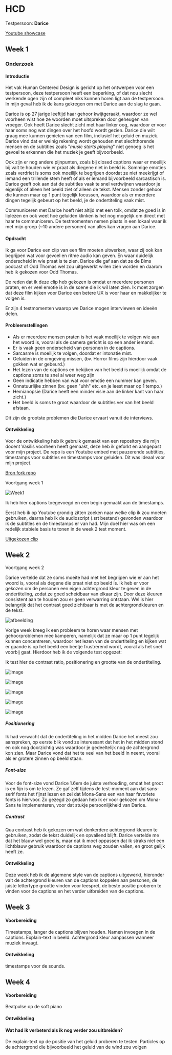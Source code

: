 # HCD
Testpersoon: <b>Darice</b>

[Youtube showcase](https://www.youtube.com/watch?v=9l1MLsNj_5o)

## Week 1

### **Onderzoek**
#### Introductie

Het vak Human Centered Design is gericht op het ontwerpen voor een testpersoon, deze testpersoon heeft een beperking, of dat nou slecht werkende ogen zijn of compleet niks kunnen horen ligt aan de testpersoon.
In mijn geval heb ik de kans gekregen om met Darice aan de slag te gaan.

Darice is op 27 jarige leeftijd haar gehoor kwijtgeraakt, waardoor ze wel voorheen wist hoe ze woorden moet uitspreken door geheugen van vroeger. Ook heeft Darice slecht zicht met haar linker oog, waardoor er voor haar soms nog wat dingen over het hoofd wordt gezien.
Darice die wilt graag mee kunnen genieten van een film, inclusief het geluid en muziek. Darice vind dat er weinig rekening wordt gehouden met slechthorende mensen en de subtitles zoals "*music starts playing*" niet genoeg is het gevoel te erkennen die het muziek je geeft bijvoorbeeld.

Ook zijn er nog andere pijnpunten, zoals bij closed captions waar er moeilijk bij valt te houden wie er praat als diegene niet in beeld is. Sommige emoties zoals verdriet is soms ook moeilijk te begrijpen doordat ze niet meekrijgt of iemand een trillende stem heeft of als er iemand bijvoorbeeld sarcastisch is. Darice geeft ook aan dat de subtitles vaak te snel verdwijnen waardoor je eigenlijk of alleen het beeld ziet of alleen de tekst. Mensen zonder gehoor die kunnen maar op 1 punt tegelijk focussen, waardoor als er meerdere dingen tegelijk gebeurt op het beeld, je de ondertiteling vaak mist.

Communiceren met Darice hoeft niet altijd met een tolk, omdat ze goed is in liplezen en ook weet hoe geluiden klinken is het nog mogelijk om direct met haar te communiceren. De testmomenten nemen plaats in een lokaal waar ik met mijn groep (~10 andere personen) van alles kan vragen aan Darice.

#### Opdracht

Ik ga voor Darice een clip van een film moeten uitwerken, waar zij ook kan begrijpen wat voor gevoel en ritme audio kan geven. En waar duidelijk onderscheid in wie praat is te zien. Darice die gaf aan dat ze de Bims podcast of Odd Thomas wel zou uitgewerkt willen zien worden en daarom heb ik gekozen voor Odd Thomas.

De reden dat ik deze clip heb gekozen is omdat er meerdere personen praten, en er veel emotie is in de scene die ik wil laten zien. Ik moet zorgen dat deze film kijken voor Darice een betere UX is voor haar en makkelijker te volgen is.

Er zijn 4 testmomenten waarop we Darice mogen interviewen en ideeën delen.

#### Probleemstellingen

- Als er meerdere mensen praten is het vaak moeilijk te volgen wie aan het woord is, vooral als de camera gericht is op een ander iemand.
- Er is vaak geen onderscheid van personen in de captions.
- Sarcasme is moeilijk te volgen, doordat er intonatie mist.
- Geluiden in de omgeving missen, (bv. Horror films zijn hierdoor vaak gokken wat er gebeurd.)
- Het lezen van de captions en bekijken van het beeld is moeilijk omdat de captions soms te snel al weer weg zijn
- Geen indicatie hebben van wat voor emotie een nummer kan geven.
- Onnatuurlijke zinnen (bv. geen "uhh" etc. en je leest maar op 1 tempo.)
- Hemianopsie (Darice heeft een minder visie aan de linker kant van haar zicht.)
- Het beeld is soms te groot waardoor de subtitles ver van het beeld afstaan.

Dit zijn de grootste problemen die Darice ervaart vanuit de interviews.

#### Ontwikkeling

Voor de ontwikkeling heb ik gebruik gemaakt van een repository die mijn docent Vasilis voorheen heeft gemaakt, deze heb ik geforkt en aangepast voor mijn project.
De repo is een Youtube embed met pauzerende subtitles, timestamps voor subtitles en timestamps voor geluiden. Dit was ideaal voor mijn project.

[Bron fork repo](https://github.com/cmda-minor-web/web-typography-22-23)

Voortgang week 1

![Week1](https://github.com/user-attachments/assets/31ed2dfb-ab4c-4867-9754-6ed2968d2518)

Ik heb hier captions toegevoegd en een begin gemaakt aan de timestamps.

Eerst heb ik op Youtube grondig zitten zoeken naar welke clip ik zou moeten gebruiken, daarna heb ik de audioscript (.srt bestand) gevonden waardoor ik de subtitles en de timestamps er van had.
Mijn doel hier was om een redelijk stabiele basis te tonen in de week 2 test moment.

[Uitgekozen clip](https://www.youtube.com/watch?v=eCZqAzpAZB4)

## Week 2

Voortgang week 2

Darice vertelde dat ze soms moeite had met het begrijpen wie er aan het woord is, vooral als degene die praat niet op beeld is. Ik heb er voor gekozen om de personen een eigen achtergrond kleur te geven in de ondertiteling, zodat ze goed scheidbaar van elkaar zijn. Door deze kleuren consistent aan te houden zou er geen verwarring ontstaan. Wel is hier belangrijk dat het contrast goed zichtbaar is met de achtergrondkleuren en de tekst.

![afbeelding](https://github.com/user-attachments/assets/282f2318-7145-4c50-8bf2-914b712a1422)

Vorige week kreeg ik een probleem te horen waar mensen met gehoorproblemen mee kamperen, namelijk dat ze maar op 1 punt tegelijk kunnen concentreren, waardoor het lezen van de ondertiteling en kijken wat er gaande is op het beeld een beetje frustrerend wordt, vooral als het snel voorbij gaat. Hierdoor heb ik de volgende test opgezet:

Ik test hier de contrast ratio, positionering en grootte van de ondertiteling.

![image](https://github.com/user-attachments/assets/ed66a841-e045-44b5-89b2-3fc8d318c40a)

![image](https://github.com/user-attachments/assets/9bded792-53d5-4d74-9b2d-773a1af1430b)

![image](https://github.com/user-attachments/assets/92f67ab5-8539-4844-8723-7eb8ec4b4a65)

![image](https://github.com/user-attachments/assets/ae5b7ba0-6c45-4d2b-99c3-119f131b40e3)

![image](https://github.com/user-attachments/assets/ef317f26-84cf-48f8-aa79-cf5bb79c3c66)

##### Positionering
Ik had verwacht dat de ondertiteling in het midden Darice het meest zou aanspreken, op eerste blik vond ze interessant dat het in het midden stond en ook nog doorzichtig was waardoor je gedeeltelijk nog de achtergrond kon zien. Maar Darice vond dat het te veel van het beeld in neemt, vooral als er grotere zinnen op beeld staan.

##### Font-size
Voor de font-size vond Darice 1.6em de juiste verhouding, omdat het groot is en fijn is om te lezen. Ze gaf zelf tijdens de test-moment aan dat sans-serif fonts het fijnst lezen en zei dat Mona-Sans een van haar favoriete fonts is hiervoor.
Zo gezegd zo gedaan heb ik er voor gekozen om Mona-Sans te implementeren, voor dat stukje persoonlijkheid van Darice.

##### Contrast
Qua contrast heb ik gekozen om wat donkerdere achtergrond kleuren te gebruiken, zodat de tekst duidelijk en opvallend blijft. Darice vertelde me dat het blauw wel goed is, maar dat ik moet oppassen dat ik straks niet een lichtblauw gebruik waardoor de captions weg zouden vallen, en groot gelijk heeft ze.


#### Ontwikkeling
Deze week heb ik de algemene style van de captions uitgewerkt, hieronder valt de achtergrond kleuren van de captions koppelen aan personen, de juiste lettertype grootte vinden voor leespret, de beste positie proberen te vinden voor de captions en het verder uitbreiden van de captions.

## Week 3

#### Voorbereiding

Timestamps, langer de captions blijven houden.
Namen invoegen in de captions.
Explain-text in beeld.
Achtergrond kleur aanpassen wanneer muziek invaagt.

#### Ontwikkeling

timestamps voor de sounds.

## Week 4

#### Voorbereiding

Beatpulse op de soft piano


#### Ontwikkeling

#### Wat had ik verbeterd als ik nog verder zou uitbreiden?
De explain-text op de positie van het geluid proberen te testen.
Particles op de achtergrond die bijvoorbeeld het geluid van de wind zou volgen

